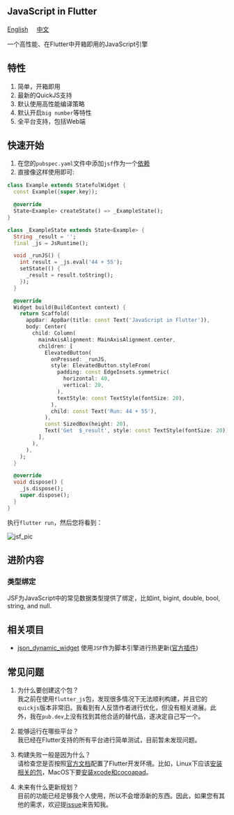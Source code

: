 ## JavaScript in Flutter

[English](README.md) &nbsp;&nbsp;&nbsp; [中文](README.ZH.md)  

一个高性能、在Flutter中开箱即用的JavaScript引擎  


## 特性

1. 简单，开箱即用  
2. 最新的QuickJS支持  
3. 默认使用高性能编译策略  
4. 默认开启`big number`等特性  
5. 全平台支持，包括Web端  


## 快速开始

1. 在您的`pubspec.yaml`文件中添加`jsf`作为一个[依赖](https://pub.dev/packages/jsf/install)  
2. 直接像这样使用即可:  

```dart
class Example extends StatefulWidget {
  const Example({super.key});

  @override
  State<Example> createState() => _ExampleState();
}

class _ExampleState extends State<Example> {
  String _result = '';
  final _js = JsRuntime();

  void _runJS() {
    int result = _js.eval('44 + 55');
    setState(() {
      _result = result.toString();
    });
  }

  @override
  Widget build(BuildContext context) {
    return Scaffold(
      appBar: AppBar(title: const Text('JavaScript in Flutter')),
      body: Center(
        child: Column(
          mainAxisAlignment: MainAxisAlignment.center,
          children: [
            ElevatedButton(
              onPressed: _runJS,
              style: ElevatedButton.styleFrom(
                padding: const EdgeInsets.symmetric(
                  horizontal: 40,
                  vertical: 20,
                ),
                textStyle: const TextStyle(fontSize: 20),
              ),
              child: const Text('Run: 44 + 55'),
            ),
            const SizedBox(height: 20),
            Text('Get  $_result', style: const TextStyle(fontSize: 20)),
          ],
        ),
      ),
    );
  }

  @override
  void dispose() {
    _js.dispose();
    super.dispose();
  }
}
```

执行`flutter run`，然后您将看到：  

![jsf_pic](https://moluopro.atomgit.net/web/jsf/pic.png)  


## 进阶内容

### 类型绑定

JSF为JavaScript中的常见数据类型提供了绑定，比如int, bigint, double, bool, string, and null.


## 相关项目

* [json_dynamic_widget](https://pub.dev/packages/json_dynamic_widget) 使用`JSF`作为脚本引擎进行热更新([官方插件](https://pub.dev/packages/json_dynamic_widget_plugin_js/versions/2.2.0+1#introduction))  


## 常见问题

1. 为什么要创建这个包？  
我之前在使用`flutter_js`包，发现很多情况下无法顺利构建，并且它的`quickjs`版本非常旧。我看到有人反馈作者进行优化，但没有相关进展。此外，我在`pub.dev`上没有找到其他合适的替代品，遂决定自己写一个。  

2. 能够运行在哪些平台？  
我已经在Flutter支持的所有平台进行简单测试，目前暂未发现问题。  

3. 构建失败一般是因为什么？  
请检查您是否按照[官方文档](https://docs.flutter.dev/get-started/install)配置了Flutter开发环境。比如，Linux下应该[安装相关的包](https://docs.flutter.dev/get-started/install/linux/desktop#development-tools)，MacOS下要[安装xcode和cocoapad](https://docs.flutter.dev/get-started/install/macos/mobile-ios#development-tools)。  

4. 未来有什么更新规划？  
目前的功能已经足够我个人使用，所以不会增添新的东西。因此，如果您有其他的需求，欢迎提[issue](https://github.com/moluopro/jsf/issues)来告知我。  
